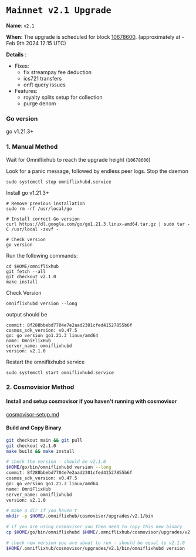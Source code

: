 # `Mainnet v2.1 Upgrade `

**Name**: `v2.1`

**When**: The upgrade is scheduled for block [10678600](https://mintscan.io/omniflix/block/10678600). (approximately at - Feb 9th 2024 12:15 UTC)

**Details** :
  - Fixes: 
    - fix streampay fee deduction
    - ics721 transfers
    - onft query issues
  - Features:
    - royalty splits setup for collection
    - purge denom

### Go version

go v1.21.3+

### 1. Manual Method
Wait for Omniflixhub to reach the upgrade height (`10678600`)

Look for a panic message, followed by endless peer logs. Stop the daemon
```
sudo systemctl stop omniflixhubd.service
```

Install go v1.21.3+
```
# Remove previous installation
sudo rm -rf /usr/local/go

# Install correct Go version
curl https://dl.google.com/go/go1.21.3.linux-amd64.tar.gz | sudo tar -C /usr/local -zxvf -

# Check version
go version
```

Run the following commands:

```
cd $HOME/omniflixhub
git fetch --all
git checkout v2.1.0
make install
```
Check Version
```
omniflixhubd version --long
```
output should be
```
commit: 8f288bbebd7704e7e2aad2301cfed41527855b6f
cosmos_sdk_version: v0.47.5
go: go version go1.21.3 linux/amd64
name: OmniFlixHub
server_name: omniflixhubd
version: v2.1.0
```
Restart the omniflixhubd service

```
sudo systemctl start omniflixhubd.service
```

### 2. Cosmovisior Method
#### Install and setup cosmovisor if you haven't running with cosmovisor

  [cosmovisor-setup.md](https://github.com/OmniFlix/docs/blob/main/guides/mainnet/omniflixhub-1/cosmovisor-setup.md)


#### Build and Copy Binary

```bash
git checkout main && git pull
git checkout v2.1.0
make build && make install

# check the version - should be v2.1.0
$HOME/go/bin/omniflixhubd version --long
commit: 8f288bbebd7704e7e2aad2301cfed41527855b6f
cosmos_sdk_version: v0.47.5
go: go version go1.21.3 linux/amd64
name: OmniFlixHub
server_name: omniflixhubd
version: v2.1.0

# make a dir if you haven't
mkdir -p $HOME/.omniflixhub/cosmovisor/upgrades/v2.1/bin

# if you are using cosmovisor you then need to copy this new binary
cp $HOME/go/bin/omniflixhubd $HOME/.omniflixhub/cosmovisor/upgrades/v2.1/bin

# check new version you are about to run - should be equal to v2.1.0
$HOME/.omniflixhub/cosmovisor/upgrades/v2.1/bin/omniflixhubd version
